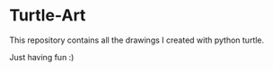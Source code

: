 # Turtle-Art

This repository contains all the drawings I created with python turtle. 

Just having fun :)
